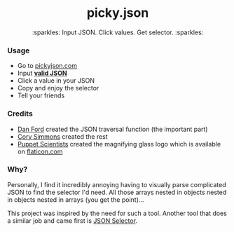 <h1 align="center">picky.json</h1>

<p align="center">
  :sparkles: Input JSON. Click values. Get selector. :sparkles:
</p>

### Usage
- Go to [pickyjson.com](http://pickyjson.com)
- Input **[valid JSON](http://jsonlint.com/)**
- Click a value in your JSON
- Copy and enjoy the selector
- Tell your friends

### Credits
- [Dan Ford](https://github.com/danjford) created the JSON traversal function (the important part)
- [Cory Simmons](https://github.com/corysimmons) created the rest
- [Puppet Scientists](http://puppetscientists.com/) created the magnifying glass logo which is available on [flaticon.com](http://www.flaticon.com/)

### Why?
Personally, I find it incredibly annoying having to visually parse complicated
JSON to find the selector I'd need. All those arrays nested in objects nested
in objects nested in arrays (you get the point)...

This project was inspired by the need for such a tool.
Another tool that does a similar job and came first is [JSON Selector](http://jsonselector.com).

